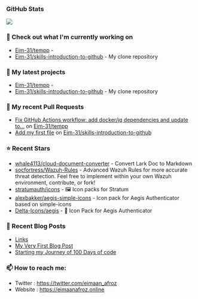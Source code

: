 ### GitHub Stats

<p align="left"><img src="https://raw.githubusercontent.com/Eim-31/Eim-31/main/github-metrics.svg" /></p>

### 👷 Check out what I'm currently working on

- [Eim-31/tempp](https://github.com/Eim-31/tempp) - 
- [Eim-31/skills-introduction-to-github](https://github.com/Eim-31/skills-introduction-to-github) - My clone repository
### 🌱 My latest projects

- [Eim-31/tempp](https://github.com/Eim-31/tempp) - 
- [Eim-31/skills-introduction-to-github](https://github.com/Eim-31/skills-introduction-to-github) - My clone repository
### 🔨 My recent Pull Requests

- [Fix GitHub Actions workflow: add docker/jq dependencies and update to…](https://github.com/Eim-31/tempp/pull/2) on [Eim-31/tempp](https://github.com/Eim-31/tempp)
- [Add my first file](https://github.com/Eim-31/skills-introduction-to-github/pull/2) on [Eim-31/skills-introduction-to-github](https://github.com/Eim-31/skills-introduction-to-github)
### ⭐ Recent Stars

- [whale4113/cloud-document-converter](https://github.com/whale4113/cloud-document-converter) - Convert Lark Doc to Markdown
- [socfortress/Wazuh-Rules](https://github.com/socfortress/Wazuh-Rules) - Advanced Wazuh Rules for more accurate threat detection. Feel free to implement within your own Wazuh environment, contribute, or fork!
- [stratumauth/icons](https://github.com/stratumauth/icons) - 🖼️ Icon packs for Stratum
- [alexbakker/aegis-simple-icons](https://github.com/alexbakker/aegis-simple-icons) - Icon pack for Aegis Authenticator based on simple-icons
- [Delta-Icons/aegis](https://github.com/Delta-Icons/aegis) - 🔑 Icon Pack for Aegis Authenticator
### 📰 Recent Blog Posts

- [Links](https://eimaanafroz.online/links/)
- [My Very First Blog Post](https://eimaanafroz.online/posts/my-very-first-blog-post/)
- [Starting my Journey of 100 Days of code](https://eimaanafroz.online/posts/starting-my-journey-of-100-days-of-code/)
### 📫 How to reach me:
  - Twitter   : <https://twitter.com/eimaan_afroz>
  - Website   : <https://eimaanafroz.online>
